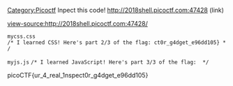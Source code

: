 [Category:Picoctf](/Category:Picoctf "wikilink") Inpect this code\!
<http://2018shell.picoctf.com:47428> (link)

<view-source:http://2018shell.picoctf.com:47428/>


`mycss.css`
`/* I learned CSS! Here's part 2/3 of the flag: ct0r_g4dget_e96dd105} */`

`myjs.js`
`/* I learned JavaScript! Here's part 3/3 of the flag:  */`

picoCTF{ur_4_real_1nspect0r_g4dget_e96dd105}